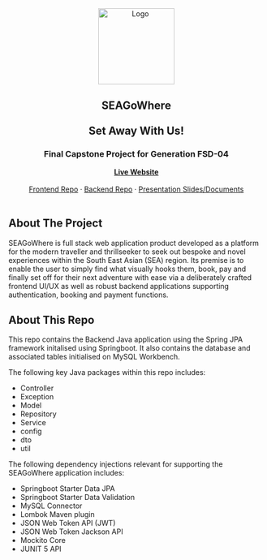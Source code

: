<!--
*** I'm using markdown "reference style" links for readability.
*** Reference links are enclosed in brackets [ ] instead of parentheses ( ).
*** See the bottom of this document for the declaration of the reference variables.
*** for contributors-url, forks-url, etc. This is an optional, concise syntax you may use.
*** https://www.markdownguide.org/basic-syntax/#reference-style-links
-->

<!-- PROJECT LOGO/TITLE -->
<div align="center">
        <img src="img/logo2-transparent.png" alt="Logo" width="150">
        <h2>SEAGoWhere <br><br> Set Away With Us!</h2>
</div>

<!-- TITLE CONTENTS -->
<div align="center">
    <h3>Final Capstone Project for Generation FSD-04</h3>
        <a href="https://liyanaaj.netlify.app/"><strong>Live Website</strong></a> <!-- CURRENT WEBSITE PLACEHOLDER IS LIYANA'S PORTFOLIO-->
          <br />
          <br />
              <a href="https://github.com/Rushifx/SEAgowhere">Frontend Repo</a>
              ·
              <a href="https://github.com/Liyyy9/SEAGoWhere-BackEnd">Backend Repo</a>
              ·
              <a href="https://liyanaaj.netlify.app/">Presentation Slides/Documents</a> <!-- CURRENT WEBSITE PLACEHOLDER IS LIYANA'S PORTFOLIO-->
</div>
</br>

<!-- ABOUT THE PROJECT -->

## About The Project
SEAGoWhere is full stack web application product developed as a platform for the modern traveller and thrillseeker to seek out bespoke and novel experiences within the South East Asian (SEA) region. Its premise is to enable the user to simply find what visually hooks them, book, pay and finally set off for their next adventure with ease via a deliberately crafted frontend UI/UX as well as robust backend applications supporting authentication, booking and payment functions. 
<br>

## About This Repo
This repo contains the Backend Java application using the Spring JPA framework initalised using Springboot. It also contains the database and associated tables initialised on MySQL Workbench. 

The following key Java packages within this repo includes:

- Controller
- Exception
- Model
- Repository
- Service
- config
- dto
- util


The following dependency injections relevant for supporting the SEAGoWhere application includes:


- Springboot Starter Data JPA
- Springboot Starter Data Validation
- MySQL Connector
- Lombok Maven plugin
- JSON Web Token API (JWT)
- JSON Web Token Jackson API 
- Mockito Core
- JUNIT 5 API
